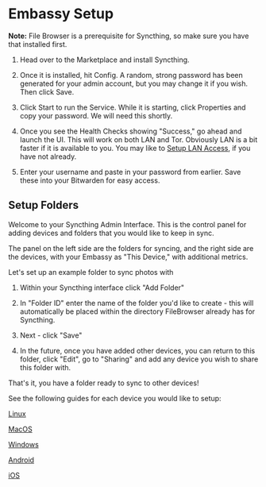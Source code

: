 # Embassy Setup

**Note:** File Browser is a prerequisite for Syncthing, so make sure you have that installed first.

1. Head over to the Marketplace and install Syncthing.

2. Once it is installed, hit Config.  A random, strong password has been generated for your admin account, but you may change it if you wish.  Then click Save.

3. Click Start to run the Service.  While it is starting, click Properties and copy your password.  We will need this shortly.

4. Once you see the Health Checks showing "Success," go ahead and launch the UI.  This will work on both LAN and Tor.  Obviously LAN is a bit faster if it is available to you.  You may like to [Setup LAN Access](https://start9.com/latest/user-manual/connecting/connecting-lan), if you have not already.

5. Enter your username and paste in your password from earlier.  Save these into your Bitwarden for easy access.

## Setup Folders

Welcome to your Syncthing Admin Interface.  This is the control panel for adding devices and folders that you would like to keep in sync.

The panel on the left side are the folders for syncing, and the right side are the devices, with your Embassy as "This Device," with additional metrics.

Let's set up an example folder to sync photos with

1. Within your Syncthing interface click "Add Folder"

2. In "Folder ID" enter the name of the folder you'd like to create - this will automatically be placed within the directory FileBrowser already has for Syncthing.

3. Next - click "Save"

4. In the future, once you have added other devices, you can return to this folder, click "Edit", go to "Sharing" and add any device you wish to share this folder with.

That's it, you have a folder ready to sync to other devices!

See the following guides for each device you would like to setup:

[Linux](./linux.md)

[MacOS](./macos.md)

[Windows](./windows.md)

[Android](./android.md)

[iOS](./ios.md)
